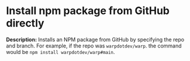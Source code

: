 # Install npm package from GitHub directly

**Description:** Installs an NPM package from GitHub by specifying the repo and branch. For example, if the repo was `warpdotdev/warp`. the command would be `npm install warpdotdev/warp#main`.

